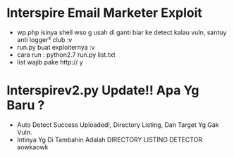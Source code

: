 # Interspire Email Marketer Exploit
- wp.php isinya shell wso g usah di ganti biar ke detect kalau vuln, santuy anti logger² club :v
- run.py buat exploiternya :v
- cara run : python2.7 run.py list.txt
- list wajib pake http:// y

# Interspirev2.py Update!! Apa Yg Baru ?
- Auto Detect Success Uploaded!, Directory Listing, Dan Target Yg Gak Vuln.
- Intinya Yg Di Tambahin Adalah DIRECTORY LISTING DETECTOR aowkaowk
